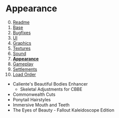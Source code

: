 # Appearance

0. [Readme](./README.md)
1. [Base](./1.BASE.md)
2. [Bugfixes](./2.BUGFIXES.md)
3. [UI](./3.UI.md)
4. [Graphics](./4.GRAPHICS.md)
5. [Textures](./5.TEXTURES.md)
6. [Sound](./6.SOUND.md)
7. **[Appearance](./7.APPEARANCE.md)**
8. [Gameplay](./8.GAMEPLAY.md)
9. [Settlements](./9.SETTLEMENTS.md)
10. [Load Order](./0.LOAD_ORDER.md)

- Caliente's Beautiful Bodies Enhancer
  - Skeletal Adjustments for CBBE
- Commonwealth Cuts
- Ponytail Hairstyles
- Immersive Mouth and Teeth
- The Eyes of Beauty - Fallout Kaleidoscope Edition
